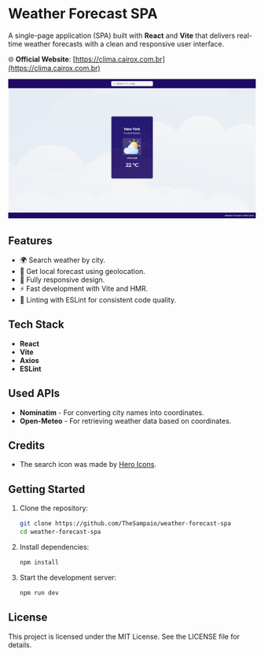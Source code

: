 # Weather Forecast SPA

A single-page application (SPA) built with **React** and **Vite** that delivers real-time weather forecasts with a clean and responsive user interface.

🌐 **Official Website**: [https://clima.cairox.com.br](https://clima.cairox.com.br)

![Website screenshot](./.github/showcase-weather-forecast-spa.jpg)

## Features

- 🌍 Search weather by city.
- 📍 Get local forecast using geolocation.
- 📱 Fully responsive design.
- ⚡ Fast development with Vite and HMR.
- 🧼 Linting with ESLint for consistent code quality.

## Tech Stack

- **React**
- **Vite**
- **Axios**
- **ESLint**

## Used APIs

- **Nominatim** - For converting city names into coordinates.
- **Open-Meteo** - For retrieving weather data based on coordinates.

## Credits

- The search icon was made by [Hero Icons](https://heroicons.com/).

## Getting Started

1. Clone the repository:

   ```bash
   git clone https://github.com/TheSampaio/weather-forecast-spa
   cd weather-forecast-spa
   ```

2. Install dependencies:

   ```bash
   npm install
   ```

3. Start the development server:

   ```bash
   npm run dev
   ```

## License

This project is licensed under the MIT License. See the LICENSE file for details.
